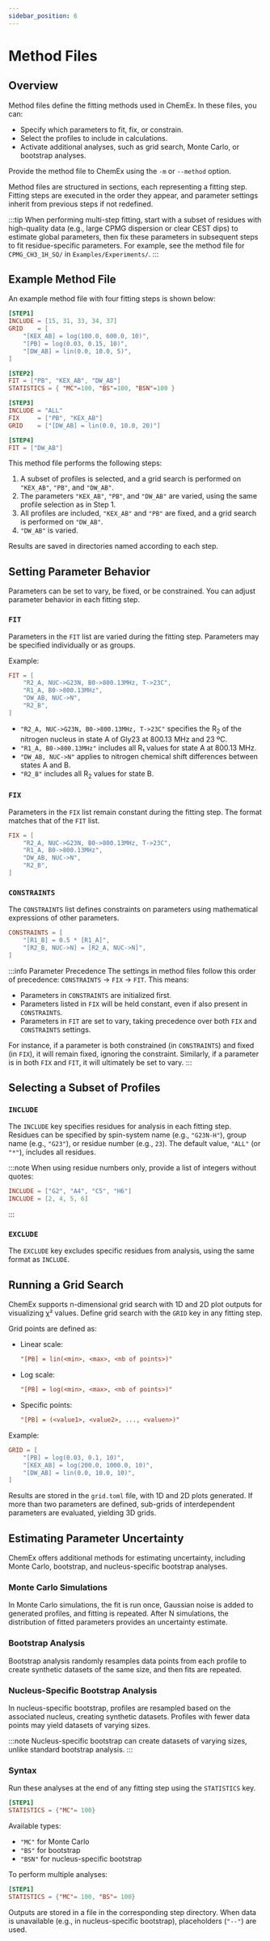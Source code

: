 ```yaml
---
sidebar_position: 6
---
```


# Method Files

## Overview

Method files define the fitting methods used in ChemEx. In these files, you can:

-   Specify which parameters to fit, fix, or constrain.
-   Select the profiles to include in calculations.
-   Activate additional analyses, such as grid search, Monte Carlo, or bootstrap analyses.

Provide the method file to ChemEx using the `-m` or `--method` option.

Method files are structured in sections, each representing a fitting step. Fitting steps are executed in the order they appear, and parameter settings inherit from previous steps if not redefined.

:::tip
When performing multi-step fitting, start with a subset of residues with high-quality data (e.g., large CPMG dispersion or clear CEST dips) to estimate global parameters, then fix these parameters in subsequent steps to fit residue-specific parameters. For example, see the method file for `CPMG_CH3_1H_SQ/` in `Examples/Experiments/`.
:::

## Example Method File

An example method file with four fitting steps is shown below:

```toml title="method.toml"
[STEP1]
INCLUDE = [15, 31, 33, 34, 37]
GRID    = [
    "[KEX_AB] = log(100.0, 600.0, 10)",
    "[PB] = log(0.03, 0.15, 10)",
    "[DW_AB] = lin(0.0, 10.0, 5)",
]

[STEP2]
FIT = ["PB", "KEX_AB", "DW_AB"]
STATISTICS = { "MC"=100, "BS"=100, "BSN"=100 }

[STEP3]
INCLUDE = "ALL"
FIX     = ["PB", "KEX_AB"]
GRID    = ["[DW_AB] = lin(0.0, 10.0, 20)"]

[STEP4]
FIT = ["DW_AB"]
```

This method file performs the following steps:

1. A subset of profiles is selected, and a grid search is performed on `"KEX_AB"`, `"PB"`, and `"DW_AB"`.
2. The parameters `"KEX_AB"`, `"PB"`, and `"DW_AB"` are varied, using the same profile selection as in Step 1.
3. All profiles are included, `"KEX_AB"` and `"PB"` are fixed, and a grid search is performed on `"DW_AB"`.
4. `"DW_AB"` is varied.

Results are saved in directories named according to each step.

## Setting Parameter Behavior

Parameters can be set to vary, be fixed, or be constrained. You can adjust parameter behavior in each fitting step.

### `FIT`

Parameters in the `FIT` list are varied during the fitting step. Parameters may be specified individually or as groups.

Example:

```toml
FIT = [
    "R2_A, NUC->G23N, B0->800.13MHz, T->23C",
    "R1_A, B0->800.13MHz",
    "DW_AB, NUC->N",
    "R2_B",
]
```

-   `"R2_A, NUC->G23N, B0->800.13MHz, T->23C"` specifies the R<sub>2</sub> of the nitrogen nucleus in state A of Gly23 at 800.13 MHz and 23 ºC.
-   `"R1_A, B0->800.13MHz"` includes all R₁ values for state A at 800.13 MHz.
-   `"DW_AB, NUC->N"` applies to nitrogen chemical shift differences between states A and B.
-   `"R2_B"` includes all R<sub>2</sub> values for state B.

### `FIX`

Parameters in the `FIX` list remain constant during the fitting step. The format matches that of the `FIT` list.

```toml
FIX = [
    "R2_A, NUC->G23N, B0->800.13MHz, T->23C",
    "R1_A, B0->800.13MHz",
    "DW_AB, NUC->N",
    "R2_B",
]
```

### `CONSTRAINTS`

The `CONSTRAINTS` list defines constraints on parameters using mathematical expressions of other parameters.

```toml
CONSTRAINTS = [
    "[R1_B] = 0.5 * [R1_A]",
    "[R2_B, NUC->N] = [R2_A, NUC->N]",
]
```

:::info Parameter Precedence
The settings in method files follow this order of precedence: `CONSTRAINTS` -> `FIX` -> `FIT`. This means:

-   Parameters in `CONSTRAINTS` are initialized first.
-   Parameters listed in `FIX` will be held constant, even if also present in `CONSTRAINTS`.
-   Parameters in `FIT` are set to vary, taking precedence over both `FIX` and `CONSTRAINTS` settings.

For instance, if a parameter is both constrained (in `CONSTRAINTS`) and fixed (in `FIX`), it will remain fixed, ignoring the constraint. Similarly, if a parameter is in both `FIX` and `FIT`, it will ultimately be set to vary.
:::

## Selecting a Subset of Profiles

### `INCLUDE`

The `INCLUDE` key specifies residues for analysis in each fitting step. Residues can be specified by spin-system name (e.g., `"G23N-H"`), group name (e.g., `"G23"`), or residue number (e.g., `23`). The default value, `"ALL"` (or `"*"`), includes all residues.

:::note
When using residue numbers only, provide a list of integers without quotes:

```toml
INCLUDE = ["G2", "A4", "C5", "H6"]
INCLUDE = [2, 4, 5, 6]
```

:::

### `EXCLUDE`

The `EXCLUDE` key excludes specific residues from analysis, using the same format as `INCLUDE`.

## Running a Grid Search

ChemEx supports n-dimensional grid search with 1D and 2D plot outputs for visualizing χ² values. Define grid search with the `GRID` key in any fitting step.

Grid points are defined as:

-   Linear scale:
    ```toml
    "[PB] = lin(<min>, <max>, <nb of points>)"
    ```
-   Log scale:
    ```toml
    "[PB] = log(<min>, <max>, <nb of points>)"
    ```
-   Specific points:
    ```toml
    "[PB] = (<value1>, <value2>, ..., <valuen>)"
    ```

Example:

```toml
GRID = [
    "[PB] = log(0.03, 0.1, 10)",
    "[KEX_AB] = log(200.0, 1000.0, 10)",
    "[DW_AB] = lin(0.0, 10.0, 10)",
]
```

Results are stored in the `grid.toml` file, with 1D and 2D plots generated. If more than two parameters are defined, sub-grids of interdependent parameters are evaluated, yielding 3D grids.

## Estimating Parameter Uncertainty

ChemEx offers additional methods for estimating uncertainty, including Monte Carlo, bootstrap, and nucleus-specific bootstrap analyses.

### Monte Carlo Simulations

In Monte Carlo simulations, the fit is run once, Gaussian noise is added to generated profiles, and fitting is repeated. After N simulations, the distribution of fitted parameters provides an uncertainty estimate.

### Bootstrap Analysis

Bootstrap analysis randomly resamples data points from each profile to create synthetic datasets of the same size, and then fits are repeated.

### Nucleus-Specific Bootstrap Analysis

In nucleus-specific bootstrap, profiles are resampled based on the associated nucleus, creating synthetic datasets. Profiles with fewer data points may yield datasets of varying sizes.

:::note
Nucleus-specific bootstrap can create datasets of varying sizes, unlike standard bootstrap analysis.
:::

### Syntax

Run these analyses at the end of any fitting step using the `STATISTICS` key.

```toml
[STEP1]
STATISTICS = {"MC"= 100}
```

Available types:

-   `"MC"` for Monte Carlo
-   `"BS"` for bootstrap
-   `"BSN"` for nucleus-specific bootstrap

To perform multiple analyses:

```toml
[STEP1]
STATISTICS = {"MC"= 100, "BS"= 100}
```

Outputs are stored in a file in the corresponding step directory. When data is unavailable (e.g., in nucleus-specific bootstrap), placeholders (`"--"`) are used.
